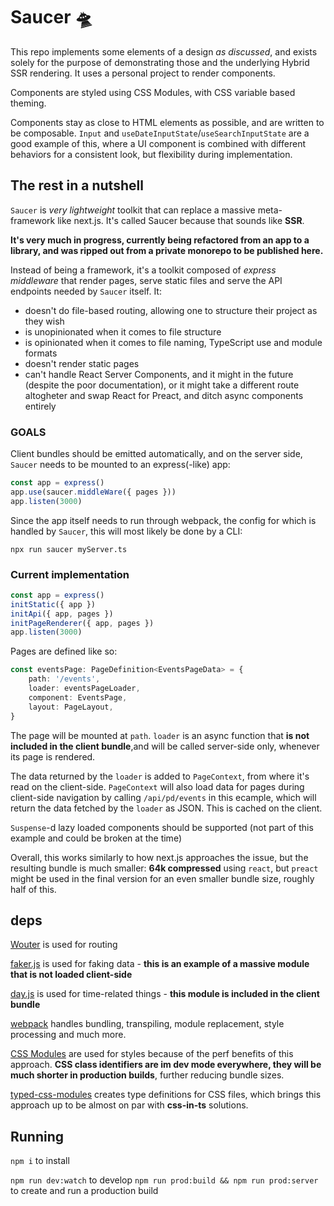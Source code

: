 # Saucer 🛸

This repo implements some elements of a design *as discussed*, and exists solely for the purpose of demonstrating those and the underlying Hybrid SSR rendering. It uses a personal project to render components.

Components are styled using CSS Modules, with CSS variable based theming.

Components stay as close to HTML elements as possible, and are written to be composable. `Input` and `useDateInputState`/`useSearchInputState` are a good example of this, where a UI component is combined with different behaviors for a consistent look, but flexibility during implementation.

## The rest in a nutshell

`Saucer` is *very lightweight* toolkit that can replace a massive meta-framework like next.js. It's called Saucer because that sounds like **SSR**.

**It's very much in progress, currently being refactored from an app to a library, and was ripped out from a private monorepo to be published here.**

Instead of being a framework, it's a toolkit composed of *express middleware* that render pages, serve static files and serve the API endpoints needed by `Saucer` itself. It:
- doesn't do file-based routing, allowing one to structure their project as they wish
- is unopinionated when it comes to file structure
- is opinionated when it comes to file naming, TypeScript use and module formats 
- doesn't render static pages
- can't handle React Server Components, and it might in the future (despite the poor documentation), or it might take a different route altogheter and swap React for Preact, and ditch async components entirely

### GOALS

Client bundles should be emitted automatically, and on the server side, `Saucer` needs to be mounted to an express(-like) app:

```ts
const app = express()
app.use(saucer.middleWare({ pages }))
app.listen(3000)
```

Since the app itself needs to run through webpack, the config for which is handled by `Saucer`, this will most likely be done by a CLI:

```
npx run saucer myServer.ts
```

### Current implementation

```ts
const app = express()
initStatic({ app })
initApi({ app, pages })
initPageRenderer({ app, pages })
app.listen(3000)
```

Pages are defined like so:

```ts
const eventsPage: PageDefinition<EventsPageData> = {
    path: '/events',
    loader: eventsPageLoader,
    component: EventsPage,
    layout: PageLayout,
}
```

The page will be mounted at `path`. `loader` is an async function that **is not included in the client bundle**,and will be called server-side only, whenever its page is rendered.

The data returned by the `loader` is added to `PageContext`, from where it's read on the client-side.
`PageContext` will also load data for pages during client-side navigation by calling `/api/pd/events` in this ecample, which will return the data fetched by the `loader` as JSON. This is cached on the client.

`Suspense`-d lazy loaded components should be supported (not part of this example and could be broken at the time)

Overall, this works similarly to how next.js approaches the issue, but the resulting bundle is much smaller: **64k compressed** using `react`, but `preact` might be used in the final version for an even smaller bundle size, roughly half of this.

## deps

[Wouter](https://github.com/molefrog/wouter) is used for routing

[faker.js](https://fakerjs.dev/) is used for faking data - **this is an example of a massive module that is not loaded client-side**

[day.js](https://day.js.org/) is used for time-related things - **this module is included in the client bundle**

[webpack](https://webpack.js.org/) handles bundling, transpiling, module replacement, style processing and much more.

[CSS Modules](https://github.com/css-modules/css-modules) are used for styles because of the perf benefits of this approach. **CSS class identifiers are im dev mode everywhere, they will be much shorter in production builds**, further reducing bundle sizes.

[typed-css-modules](https://github.com/Quramy/typed-css-modules) creates type definitions for CSS files, which brings this approach up to be almost on par with **css-in-ts** solutions.

## Running

`npm i` to install

`npm run dev:watch` to develop
`npm run prod:build && npm run prod:server` to create and run a production build

